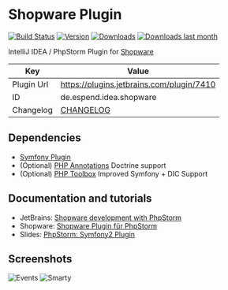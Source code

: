Shopware Plugin
==========================
[![Build Status](https://travis-ci.org/Haehnchen/idea-php-shopware-plugin.svg?branch=master)](https://travis-ci.org/Haehnchen/idea-php-shopware-plugin)
[![Version](http://phpstorm.espend.de/badge/7410/version)](https://plugins.jetbrains.com/plugin/7410)
[![Downloads](http://phpstorm.espend.de/badge/7410/downloads)](https://plugins.jetbrains.com/plugin/7410)
[![Downloads last month](http://phpstorm.espend.de/badge/7410/last-month)](https://plugins.jetbrains.com/plugin/7410)

IntelliJ IDEA / PhpStorm Plugin for [Shopware](http://www.shopware.de/ "Shopware")

Key         | Value
----------- | -----------
Plugin Url  | https://plugins.jetbrains.com/plugin/7410
ID          | de.espend.idea.shopware
Changelog   | [CHANGELOG](CHANGELOG.md)

Dependencies
---------------------
* [Symfony Plugin](https://plugins.jetbrains.com/plugin/7219)
* (Optional) [PHP Annotations](https://plugins.jetbrains.com/plugin/7320) Doctrine support
* (Optional) [PHP Toolbox](https://plugins.jetbrains.com/plugin/8133) Improved Symfony + DIC Support

Documentation and tutorials
---------------------

* JetBrains: [Shopware development with PhpStorm](https://confluence.jetbrains.com/display/PhpStorm/Shopware+development+with+PhpStorm)
* Shopware: [Shopware Plugin für PhpStorm](https://de.shopware.com/shopware-plugin-fuer-phpstorm/)
* Slides: [PhpStorm: Symfony2 Plugin](https://www.slideshare.net/Haehnchen/phpstorm-symfony2-plugin)

Screenshots
---------------------

![Events](http://plugins.jetbrains.com/files/7410/screenshot_14428.png)
![Smarty](http://plugins.jetbrains.com/files/7410/screenshot_14426.png)

